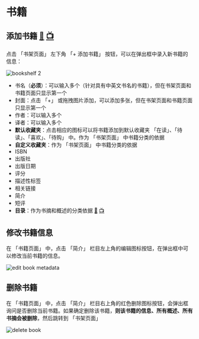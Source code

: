 # 书籍

## 添加书籍 [:movie_camera:](https://user-images.githubusercontent.com/40909550/120364728-2b7f0500-c340-11eb-92f1-b05f62f65a32.mp4) [:tv:](https://www.bilibili.com/video/BV1sv411V7tE?p=3)
点击 「书架页面」 左下角 「+ 添加书籍」 按钮，可以在弹出框中录入新书籍的信息：

![bookshelf 2](/images/screenshots/bookshelf-2.png)

* 书名（**必须**）：可以输入多个（针对具有中英文书名的书籍），但在书架页面和书籍页面只显示第一个
* 封面：点击 「+」 或拖拽图片添加，可以添加多张，但在书架页面和书籍页面只显示第一个
* 作者：可以输入多个
* 译者：可以输入多个
* **默认收藏夹**：点击相应的图标可以将书籍添加到默认收藏夹 「在读」、「待读」、「喜欢」、「待购」 中。作为 「书架页面」 中书籍分类的依据
* **自定义收藏夹**：作为 「书架页面」 中书籍分类的依据
* ISBN
* 出版社
* 出版日期
* 评分
* 描述性标签
* 相关链接
* 简介
* 短评
* **目录**：作为书摘和概述的分类依据 [:movie_camera:](https://user-images.githubusercontent.com/40909550/120364948-6ed97380-c340-11eb-8f9b-e24650936c4f.mp4) [:tv:](https://www.bilibili.com/video/BV1sv411V7tE?p=4)

## 修改书籍信息
在 「书籍页面」 中，点击 「简介」 栏目左上角的编辑图标按钮，在弹出框中可以修改当前书籍的信息。

![edit book metadata](/images/screenshots/edit_metadata.png)

## 删除书籍
在 「书籍页面」 中，点击 「简介」 栏目右上角的红色删除图标按钮，会弹出框询问是否删除当前书籍。如果确定删除该书籍，**则该书籍的信息、所有概述、所有书摘会被删除**，然后跳转到 「书架页面」

![delete book](/images/screenshots/delete_book.png)